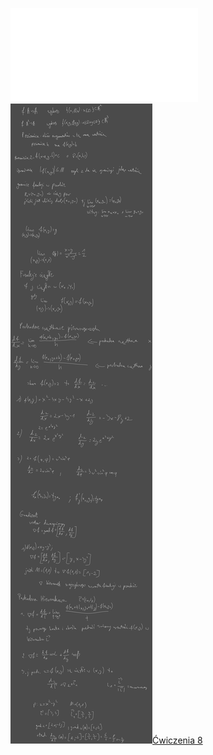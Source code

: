 ![W8_Analiza_21_Fun_2i3_zm](Notatki/Semestr%201/Analiza%20matematyczna%201.2A/Wyk%C5%82ady/Wyk%C5%82ad%208/W8_Analiza_21_Fun_2i3_zm.pdf)
![Drawing 2022-12-09 11.12.32.excalidraw.svg](Notatki/Semestr%201/Analiza%20matematyczna%201.2A/Wyk%C5%82ady/Wyk%C5%82ad%208/Drawing%202022-12-09%2011.12.32.excalidraw.svg)[Ćwiczenia 8](Notatki/Semestr%201/Analiza%20matematyczna%201.2A/%C4%86wiczenia/%C4%86wiczenia%208/%C4%86wiczenia%208.md)